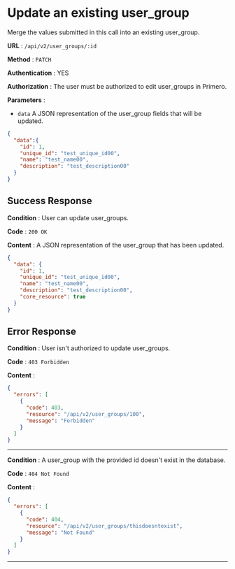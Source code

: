 # Update an existing user_group

Merge the values submitted in this call into an existing user_group.

**URL** : `/api/v2/user_groups/:id`

**Method** : `PATCH`

**Authentication** : YES

**Authorization** : The user must be authorized to edit user_groups in Primero.

**Parameters** :

* `data` A JSON representation of the user_group fields that will be updated.

```json
{
  "data":{
    "id": 1,
    "unique_id": "test_unique_id00",
    "name": "test_name00",
    "description": "test_description00"
  }
}
```

## Success Response

**Condition** : User can update user_groups.

**Code** : `200 OK`

**Content** : A JSON representation of the user_group that has been updated.

```json
{
  "data": {
    "id": 1,
    "unique_id": "test_unique_id00",
    "name": "test_name00",
    "description": "test_description00",
    "core_resource": true
  }
}
```

## Error Response

**Condition** : User isn't authorized to update user_groups.

**Code** : `403 Forbidden`

**Content** :

```json
{
  "errors": [
    {
      "code": 403,
      "resource": "/api/v2/user_groups/100",
      "message": "Forbidden"
    }
  ]
}
```

---

**Condition** : A user_group with the provided id doesn't exist in the database.

**Code** : `404 Not Found`

**Content** :

```json
{
  "errors": [
    {
      "code": 404,
      "resource": "/api/v2/user_groups/thisdoesntexist",
      "message": "Not Found"
    }
  ]
}
```

---